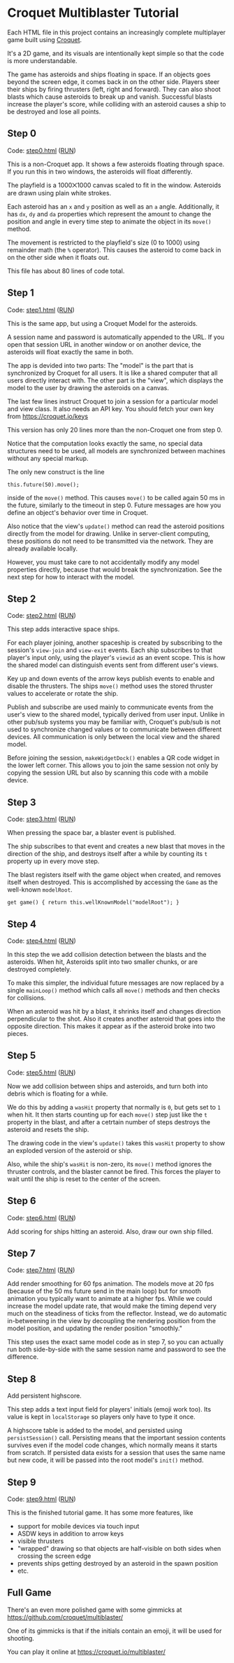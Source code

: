 # Croquet Multiblaster Tutorial

Each HTML file in this project contains an increasingly complete
multiplayer game built using [Croquet](https://croquet.io/docs/).

It's a 2D game, and its visuals are intentionally kept simple so that the code is more understandable.

The game has asteroids and ships floating in space.
If an objects goes beyond the screen edge, it comes back in on the other side.
Players steer their ships by firing thrusters (left, right and forward).
They can also shoot blasts which cause asteroids to break up and vanish.
Successful blasts increase the player's score, while colliding with an asteroid
causes a ship to be destroyed and lose all points.

## Step 0

Code: [step0.html](step0.html) ([RUN](https://croquet.github.io/multiblaster-tutorial/step0.html))

This is a non-Croquet app. It shows a few asteroids floating through space.
If you run this in two windows, the asteroids will float differently.

The playfield is a 1000⨉1000 canvas scaled to fit in the window.
Asteroids are drawn using plain white strokes.

Each asteroid has an `x` and `y` position as well as an `a` angle.
Additionally, it has `dx`, `dy` and `da` properties which represent the
amount to change the position and angle in every time step to
animate the object in its `move()` method.

The movement is restricted to the playfield's size (0 to 1000) using remainder math (the `%` operator).
This causes the asteroid to come back in on the other side when it floats out.

This file has about 80 lines of code total.

## Step 1

Code: [step1.html](step1.html) ([RUN](https://croquet.github.io/multiblaster-tutorial/step1.html))

This is the same app, but using a Croquet Model for the asteroids.

A session name and password is automatically appended to the URL.
If you open that session URL in another window or on another device,
the asteroids will float exactly the same in both.

The app is devided into two parts: The "model" is the part that is synchronized
by Croquet for all users. It is like a shared computer that all users directly
interact with. The other part is the "view", which displays the model to the user
by drawing the asteroids on a canvas.

The last few lines instruct Croquet to join a session for a particular model and view class.
It also needs an API key. You should fetch your own key from https://croquet.io/keys

This version has only 20 lines more than the non-Croquet one from step 0.

Notice that the computation looks exactly the same, no special data structures need to be used,
all models are synchronized between machines without any special markup.

The only new construct is the line

    this.future(50).move();

inside of the `move()` method. This causes `move()` to be called again 50 ms in the future,
similarly to the timeout in step 0. Future messages are how you define an object's behavior over
time in Croquet.

Also notice that the view's `update()` method can read the asteroid positions directly from the model
for drawing. Unlike in server-client computing, these positions do not need to be transmitted
via the network. They are already available locally.

However, you must take care to not accidentally modify any model properties directly,
because that would break the synchronization. See the next step for how to interact with the model.

## Step 2

Code: [step2.html](step2.html) ([RUN](https://croquet.github.io/multiblaster-tutorial/step2.html))

This step adds interactive space ships.

For each player joining, another spaceship is created by subscribing to the session's
`view-join` and `view-exit` events.
Each ship subscribes to that player's input only, using the player's `viewid` as an event scope.
This is how the shared model can distinguish events sent from different user's views.

Key up and down events of the arrow keys publish events to enable and disable the thrusters.
The ships `move()` method uses the stored thruster values to accelerate or rotate the ship.

Publish and subscribe are used mainly to communicate events from the user's view to the shared model,
typically derived from user input. Unlike in other pub/sub systems you may be familiar with,
Croquet's pub/sub is not used to synchronize changed values or to communicate between different devices.
All communication is only between the local view and the shared model.

Before joining the session, `makeWidgetDock()` enables a QR code widget in the lower left corner.
This allows you to join the same session not only by copying the session URL but also by scanning
this code with a mobile device.

## Step 3

Code: [step3.html](step3.html) ([RUN](https://croquet.github.io/multiblaster-tutorial/step3.html))

When pressing the space bar, a blaster event is published.

The ship subscribes to that event and creates a new blast that
moves in the direction of the ship, and destroys itself after a while
by counting its `t` property up in every move step.

The blast registers itself with the game object when created,
and removes itself when destroyed. This is accomplished by
accessing the `Game` as the well-known `modelRoot`.

    get game() { return this.wellKnownModel("modelRoot"); }

## Step 4

Code: [step4.html](step4.html) ([RUN](https://croquet.github.io/multiblaster-tutorial/step4.html))

In this step the we add collision detection between the blasts and the asteroids.
When hit, Asteroids split into two smaller chunks, or are destroyed completely.

To make this simpler, the individual future messages are now replaced by a single `mainLoop()`
method which calls all `move()` methods and then checks for collisions.

When an asteroid was hit by a blast, it shrinks itself and changes direction perpendicular to the shot.
Also it creates another asteroid that goes into the opposite direction. This makes it appear as if
the asteroid broke into two pieces.

## Step 5

Code: [step5.html](step5.html) ([RUN](https://croquet.github.io/multiblaster-tutorial/step5.html))

Now we add collision between ships and asteroids, and turn both into debris which is floating for a while.

We do this by adding a `wasHit` property that normally is `0`, but gets set to `1` when hit.
It then starts counting up for each `move()` step just like the `t` property in the blast,
and after a cetrtain number of steps destroys the asteroid and resets the ship.

The drawing code in the view's `update()` takes this `wasHit` property to show an exploded
version of the asteroid or ship.

Also, while the ship's `wasHit` is non-zero, its `move()` method ignores the thruster controls,
and the blaster cannot be fired. This forces the player to wait until the ship is reset to the
center of the screen.

## Step 6

Code: [step6.html](step6.html) ([RUN](https://croquet.github.io/multiblaster-tutorial/step6.html))

Add scoring for ships hitting an asteroid. Also, draw our own ship filled.

## Step 7

Code: [step7.html](step7.html) ([RUN](https://croquet.github.io/multiblaster-tutorial/step7.html))

Add render smoothing for 60 fps animation. The models move at 20 fps (because of the 50 ms future send
in the main loop) but for smooth animation you typically want to animate at a higher fps.
While we could increase the model update rate, that would make the timing depend very much
on the steadiness of ticks from the reflector.
Instead, we do automatic in-betweening in the view by decoupling the rendering position from the
model position, and updating the render position "smoothly."

This step uses the exact same model code as in step 7, so you can actually run
both side-by-side with the same session name and password to see the difference.

## Step 8

Add persistent highscore.

This step adds a text input field for players' initials (emoji work too).
Its value is kept in `localStorage` so players only have to type it once.

A highscore table is added to the model, and persisted using `persistSession()` call.
Persisting means that the important session contents survives even if the model code changes,
which normally means it starts from scratch. If persisted data exists for a session that uses
the same name but new code, it will be passed into the root model's `init()` method.

## Step 9

Code: [step9.html](step9.html) ([RUN](https://croquet.github.io/multiblaster-tutorial/step9.html))

This is the finished tutorial game. It has some more features, like
* support for mobile devices via touch input
* ASDW keys in addition to arrow keys
* visible thrusters
* "wrapped" drawing so that objects are half-visible on both sides when crossing the screen edge
* prevents ships getting destroyed by an asteroid in the spawn position
* etc.

## Full Game

There's an even more polished game with some gimmicks at
https://github.com/croquet/multiblaster/

One of its gimmicks is that if the initials contain an emoji, it will be used for shooting.

You can play it online at https://croquet.io/multiblaster/